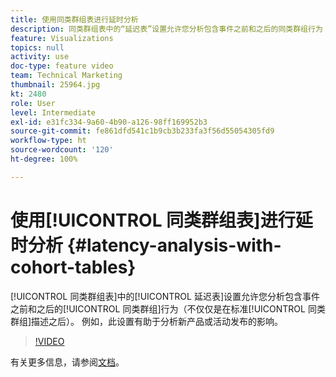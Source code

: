 ```yaml
---
title: 使用同类群组表进行延时分析
description: 同类群组表中的“延迟表”设置允许您分析包含事件之前和之后的同类群组行为（不仅仅是在标准同类群组描述之后）。 例如，此设置有助于分析新产品或活动发布的影响。
feature: Visualizations
topics: null
activity: use
doc-type: feature video
team: Technical Marketing
thumbnail: 25964.jpg
kt: 2480
role: User
level: Intermediate
exl-id: e31fc334-9a60-4b90-a126-98ff169952b3
source-git-commit: fe861dfd541c1b9cb3b233fa3f56d55054305fd9
workflow-type: ht
source-wordcount: '120'
ht-degree: 100%

---
```


# 使用[!UICONTROL 同类群组表]进行延时分析 {#latency-analysis-with-cohort-tables}

[!UICONTROL 同类群组表]中的[!UICONTROL 延迟表]设置允许您分析包含事件之前和之后的[!UICONTROL 同类群组]行为（不仅仅是在标准[!UICONTROL 同类群组]描述之后）。 例如，此设置有助于分析新产品或活动发布的影响。

>[!VIDEO](https://video.tv.adobe.com/v/25964/?quality=12)

有关更多信息，请参阅[文档](https://experienceleague.adobe.com/docs/analytics/analyze/analysis-workspace/visualizations/cohort-table/cohort-analysis.html?lang=zh-Hans)。
